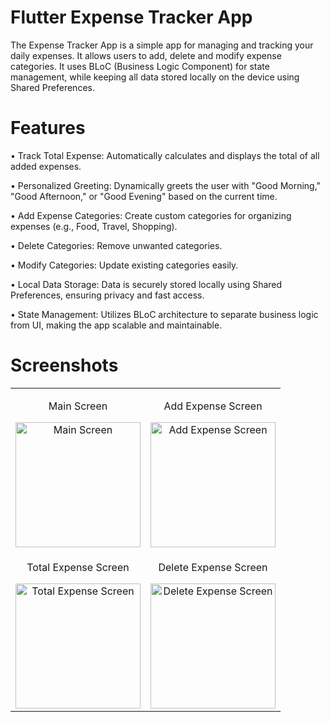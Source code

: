 # Flutter Expense Tracker App

The Expense Tracker App is a simple app for managing and tracking your daily expenses. It allows users to add, delete and modify expense categories. It uses BLoC (Business Logic Component) for state management, while keeping all data stored locally on the device using Shared Preferences.
# Features

• Track Total Expense: Automatically calculates and displays the total of all added expenses.

• Personalized Greeting: Dynamically greets the user with "Good Morning," "Good Afternoon," or "Good Evening" based on the current time.

• Add Expense Categories: Create custom categories for organizing expenses (e.g., Food, Travel, Shopping).

• Delete Categories: Remove unwanted categories.

• Modify Categories: Update existing categories easily.

• Local Data Storage: Data is securely stored locally using Shared Preferences, ensuring privacy and fast access.

• State Management: Utilizes BLoC architecture to separate business logic from UI, making the app scalable and maintainable.

# Screenshots

<table>
  <tr>
    <!-- Row 1 -->
    <td align="center">
      <p>Main Screen</p>
      <img src="https://github.com/user-attachments/assets/bc8a78b5-11c0-478d-b5df-ac5205a3a21c" alt="Main Screen" width="200">
    </td>
    <td align="center">
      <p>Add Expense Screen</p>
      <img src="https://github.com/user-attachments/assets/09ec194e-450f-4b17-82c0-dc52f1401ce4" alt="Add Expense Screen" width="200">
    </td>
  </tr>
  <tr>
    <!-- Row 2 -->
    <td align="center">
      <p>Total Expense Screen</p>
      <img src="https://github.com/user-attachments/assets/8396e6ce-49cc-4503-80cf-4979ea3c4eb1" alt="Total Expense Screen" width="200">
    </td>
    <td align="center">
      <p>Delete Expense Screen</p>
      <img src="https://github.com/user-attachments/assets/7c2255a5-ec79-4154-8efe-08044238ccac" alt="Delete Expense Screen" width="200">
    </td>
  </tr>
</table>

